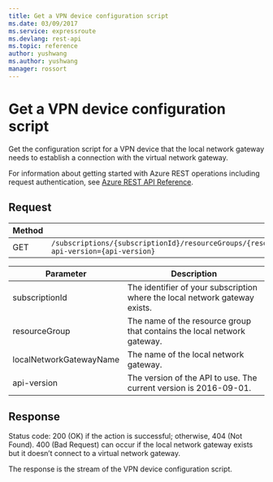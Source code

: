 ```yaml
---
title: Get a VPN device configuration script
ms.date: 03/09/2017
ms.service: expressroute
ms.devlang: rest-api
ms.topic: reference
author: yushwang
ms.author: yushwang
manager: rossort
---
```

# Get a VPN device configuration script
Get the configuration script for a VPN device that the local network gateway needs to establish a connection with the virtual network gateway.  

For information about getting started with Azure REST operations including request authentication, see [Azure REST API Reference](../../../index.md).

## Request  

|Method|Request URI|  
|------------|-----------------|  
|GET|`/subscriptions/{subscriptionId}/resourceGroups/{resourceGroup}/providers/microsoft.network/localnetworkgateways/{localNetworkGatewayName}/vpnDeviceConfiguration?api-version={api-version}`|  

| Parameter | Description |
| --------- | ----------- |
| subscriptionId | The identifier of your subscription where the local network gateway exists. |
| resourceGroup | The name of the resource group that contains the local network gateway. |
| localNetworkGatewayName | The name of the local network gateway.|
| api-version | The version of the API to use. The current version is 2016-09-01. | 
 
## Response  
 Status code: 200 (OK) if the action is successful; otherwise, 404 (Not Found). 400 (Bad Request) can occur if the local network gateway exists but it doesn’t connect to a virtual network gateway.  
  
 The response is the stream of the VPN device configuration script.
